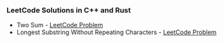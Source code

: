 ### LeetCode Solutions in C++ and Rust

* Two Sum - [LeetCode Problem](https://leetcode.com/problems/two-sum)
* Longest Substring Without Repeating Characters - [LeetCode Problem](https://leetcode.com/problems/longest-substring-without-repeating-characters)
